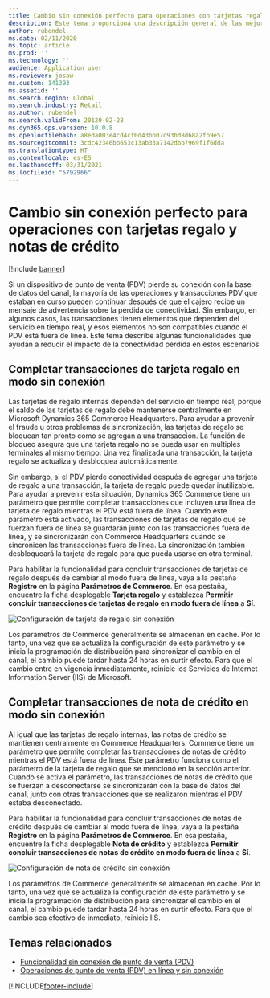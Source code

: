 ```yaml
---
title: Cambio sin conexión perfecto para operaciones con tarjetas regalo y notas de crédito
description: Este tema proporciona una descripción general de las mejoras que proporcionan un cambio sin conexión perfecto para tipos de pago específicos.
author: rubendel
ms.date: 02/11/2020
ms.topic: article
ms.prod: ''
ms.technology: ''
audience: Application user
ms.reviewer: josaw
ms.custom: 141393
ms.assetid: ''
ms.search.region: Global
ms.search.industry: Retail
ms.author: rubendel
ms.search.validFrom: 20120-02-28
ms.dyn365.ops.version: 10.0.8
ms.openlocfilehash: a8eda003e4cd4cf0d43bb07c93bd8d68a2fb9e57
ms.sourcegitcommit: 3cdc42346bb653c13ab33a7142dbb7969f1f6dda
ms.translationtype: HT
ms.contentlocale: es-ES
ms.lasthandoff: 03/31/2021
ms.locfileid: "5792966"
---
```

# <a name="seamless-offline-switch-for-gift-card-and-credit-memo-operations"></a>Cambio sin conexión perfecto para operaciones con tarjetas regalo y notas de crédito

[!include [banner](../includes/banner.md)]

Si un dispositivo de punto de venta (PDV) pierde su conexión con la base de datos del canal, la mayoría de las operaciones y transacciones PDV que estaban en curso pueden continuar después de que el cajero recibe un mensaje de advertencia sobre la pérdida de conectividad. Sin embargo, en algunos casos, las transacciones tienen elementos que dependen del servicio en tiempo real, y esos elementos no son compatibles cuando el PDV está fuera de línea. Este tema describe algunas funcionalidades que ayudan a reducir el impacto de la conectividad perdida en estos escenarios.

## <a name="completing-gift-card-transactions-in-offline-mode"></a>Completar transacciones de tarjeta regalo en modo sin conexión

Las tarjetas de regalo internas dependen del servicio en tiempo real, porque el saldo de las tarjetas de regalo debe mantenerse centralmente en Microsoft Dynamics 365 Commerce Headquarters. Para ayudar a prevenir el fraude u otros problemas de sincronización, las tarjetas de regalo se bloquean tan pronto como se agregan a una transacción. La función de bloqueo asegura que una tarjeta regalo no se pueda usar en múltiples terminales al mismo tiempo. Una vez finalizada una transacción, la tarjeta regalo se actualiza y desbloquea automáticamente.

Sin embargo, si el PDV pierde conectividad después de agregar una tarjeta de regalo a una transacción, la tarjeta de regalo puede quedar inutilizable. Para ayudar a prevenir esta situación, Dynamics 365 Commerce tiene un parámetro que permite completar transacciones que incluyen una línea de tarjeta de regalo mientras el PDV está fuera de línea. Cuando este parámetro está activado, las transacciones de tarjetas de regalo que se fuerzan fuera de línea se guardarán junto con las transacciones fuera de línea, y se sincronizarán con Commerce Headquarters cuando se sincronicen las transacciones fuera de línea. La sincronización también desbloqueará la tarjeta de regalo para que pueda usarse en otra terminal.

Para habilitar la funcionalidad para concluir transacciones de tarjetas de regalo después de cambiar al modo fuera de línea, vaya a la pestaña **Registro** en la página **Parámetros de Commerce**. En esa pestaña, encuentre la ficha desplegable **Tarjeta regalo** y establezca **Permitir concluir transacciones de tarjetas de regalo en modo fuera de línea** a **Sí**.

![Configuración de tarjeta de regalo sin conexión](../media/gift.png)

Los parámetros de Commerce generalmente se almacenan en caché. Por lo tanto, una vez que se actualiza la configuración de este parámetro y se inicia la programación de distribución para sincronizar el cambio en el canal, el cambio puede tardar hasta 24 horas en surtir efecto. Para que el cambio entre en vigencia inmediatamente, reinicie los Servicios de Internet Information Server (IIS) de Microsoft.

## <a name="completing-credit-memo-transactions-in-offline-mode"></a>Completar transacciones de nota de crédito en modo sin conexión

Al igual que las tarjetas de regalo internas, las notas de crédito se mantienen centralmente en Commerce Headquarters. Commerce tiene un parámetro que permite completar las transacciones de notas de crédito mientras el PDV está fuera de línea. Este parámetro funciona como el parámetro de la tarjeta de regalo que se mencionó en la sección anterior. Cuando se activa el parámetro, las transacciones de notas de crédito que se fuerzan a desconectarse se sincronizarán con la base de datos del canal, junto con otras transacciones que se realizaron mientras el PDV estaba desconectado.

Para habilitar la funcionalidad para concluir transacciones de notas de crédito después de cambiar al modo fuera de línea, vaya a la pestaña **Registro** en la página **Parámetros de Commerce**. En esa pestaña, encuentre la ficha desplegable **Nota de crédito** y establezca **Permitir concluir transacciones de notas de crédito en modo fuera de línea** a **Sí**.

![Configuración de nota de crédito sin conexión](../media/creditmemo.png)

Los parámetros de Commerce generalmente se almacenan en caché. Por lo tanto, una vez que se actualiza la configuración de este parámetro y se inicia la programación de distribución para sincronizar el cambio en el canal, el cambio puede tardar hasta 24 horas en surtir efecto. Para que el cambio sea efectivo de inmediato, reinicie IIS.

## <a name="related-topics"></a>Temas relacionados

- [Funcionalidad sin conexión de punto de venta (PDV)](https://docs.microsoft.com/dynamics365/retail/pos-offline-functionality)
- [Operaciones de punto de venta (PDV) en línea y sin conexión](https://docs.microsoft.com/dynamics365/retail/pos-operations)


[!INCLUDE[footer-include](../../includes/footer-banner.md)]